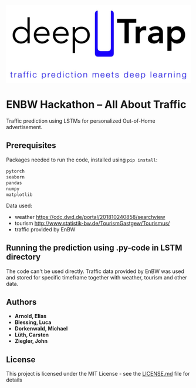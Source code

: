![alt text](./deepTrap.png)

# ENBW Hackathon – All About Traffic

Traffic prediction using LSTMs for personalized Out-of-Home advertisement.

## Prerequisites

Packages needed to run the code, installed using ```pip install```:

```
pytorch
seaborn
pandas
numpy
matplotlib
```

Data used:
 - weather  https://cdc.dwd.de/portal/201810240858/searchview
 - tourism  http://www.statistik-bw.de/TourismGastgew/Tourismus/
 - traffic  provided by EnBW

## Running the prediction using .py-code in LSTM directory

The code can't be used directly. Traffic data provided by EnBW was used and stored for specific timeframe together with weather, tourism and other data.

## Authors

* **Arnold, Elias**
* **Blessing, Luca**
* **Dorkenwald, Michael**
* **Lüth, Carsten**
* **Ziegler, John**

## License

This project is licensed under the MIT License - see the [LICENSE.md](LICENSE.md) file for details
